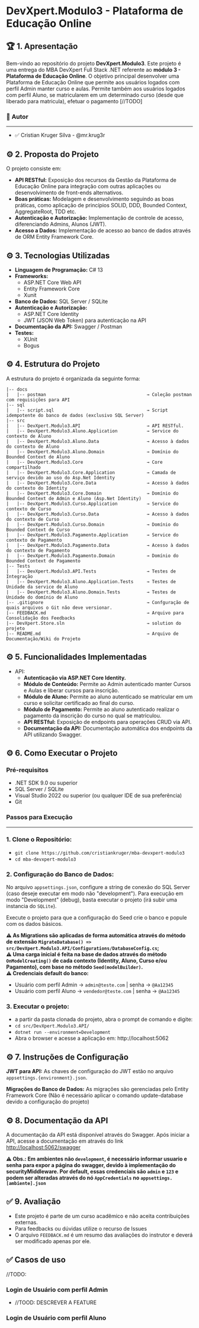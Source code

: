 # **DevXpert.Modulo3 - Plataforma de Educação Online**

## :trophy: **1. Apresentação**

Bem-vindo ao repositório do projeto **DevXpert.Modulo3**. Este projeto é uma entrega do MBA DevXpert Full Stack .NET referente ao **módulo 3 - Plataforma de Educação Online**.
O objetivo principal desenvolver uma Plataforma de Educação Online que permite aos usuários logados com perfil Admin manter curso e aulas. 
Permite também aos usuários logados com perfil Aluno, se matricularem em um determinado curso (desde que liberado para matricula), efetuar o pagamento [//TODO]

### :notebook: **Autor**
---

- :white_check_mark: Cristian Kruger Silva - @mr.krug3r

## :gear: **2. Proposta do Projeto**

O projeto consiste em:

- **API RESTful:** Exposição dos recursos da Gestão da Plataforma de Educação Online para integração com outras aplicações ou desenvolvimento de front-ends alternativos.
- **Boas práticas:** Modelagem e desenvolvimento seguindo as boas práticas, como aplicação de princípios SOLID, DDD, Bounded Context, AggregateRoot, TDD etc.
- **Autenticação e Autorização:** Implementação de controle de acesso, diferenciando Admins, Alunos (JWT).
- **Acesso a Dados:** Implementação de acesso ao banco de dados através de ORM Entity Framework Core.

## :gear: **3. Tecnologias Utilizadas**

- **Linguagem de Programação:** C# 13
- **Frameworks:**
  - ASP.NET Core Web API  
  - Entity Framework Core  
  - Xunit
- **Banco de Dados:** SQL Server / SQLite
- **Autenticação e Autorização:**
  - ASP.NET Core Identity
  - JWT (JSON Web Token) para autenticação na API
- **Documentação da API:** Swagger / Postman
- **Testes:** 
  - XUnit
  - Bogus

## :gear: **4. Estrutura do Projeto**

A estrutura do projeto é organizada da seguinte forma:

```
|-- docs
|   |-- postman                                      → Coleção postman com requisições para API
|-- sql
|   |-- script.sql                                   → Script idempotente do banco de dados (exclusivo SQL Server)
|-- src
|   |-- DevXpert.Modulo3.API                         → API RESTful.
|   |-- DevXpert.Modulo3.Aluno.Application           → Service do contexto de Aluno
|   |-- DevXpert.Modulo3.Aluno.Data                  → Acesso à dados do contexto de Aluno
|   |-- DevXpert.Modulo3.Aluno.Domain                → Domínio do Bounded Context de Aluno
|   |-- DevXpert.Modulo3.Core                        → Core compartilhado
|   |-- DevXpert.Modulo3.Core.Application            → Camada de serviço devido ao uso do Asp.Net Identity
|   |-- DevXpert.Modulo3.Core.Data                   → Acesso à dados do contexto do Identity
|   |-- DevXpert.Modulo3.Core.Domain                 → Domínio do Bounded Context de Admin e Aluno (Asp.Net Identity)
|   |-- DevXpert.Modulo3.Curso.Application           → Service do contexto de Curso
|   |-- DevXpert.Modulo3.Curso.Data                  → Acesso à dados do contexto de Curso
|   |-- DevXpert.Modulo3.Curso.Domain                → Domínio do Bounded Context de Curso
|   |-- DevXpert.Modulo3.Pagamento.Application       → Service do contexto de Pagamento
|   |-- DevXpert.Modulo3.Pagamento.Data              → Acesso à dados do contexto de Pagamento
|   |-- DevXpert.Modulo3.Pagamento.Domain            → Domínio do Bounded Context de Pagamento
|-- Tests
|   |-- DevXpert.Modulo3.API.Tests                   → Testes de Integração
|   |-- DevXpert.Modulo3.Aluno.Application.Tests     → Testes de Unidade da service de Aluno
|   |-- DevXpert.Modulo3.Aluno.Domain.Tests          → Testes de Unidade do domínio de Aluno
|-- .gitignore                                       → Confguração de quais arquivos o Git não deve versionar.
|-- FEEDBACK.md                                      → Arquivo para Consolidação dos Feedbacks
|-- DevXpert.Store.sln                               → solution do projeto
|-- README.md                                        → Arquivo de Documentação/Wiki do Projeto
```
## :gear: **5. Funcionalidades Implementadas**

- API:
  - **Autenticação via ASP.NET Core Identity.**
  - **Módulo de Conteúdo:** Permite ao Admin autenticado manter Cursos e Aulas e liberar cursos para inscrição.
  - **Módulo de Aluno:** Permite ao aluno autenticado se matricular em um curso e solicitar certificado ao final do curso.
  - **Módulo de Pagamento:** Permite ao aluno autenticado realizar o pagamento da inscrição do curso no qual se matriculou.
  - **API RESTful:** Exposição de endpoints para operações CRUD via API.
  - **Documentação da API:** Documentação automática dos endpoints da API utilizando Swagger.  

## :gear: **6. Como Executar o Projeto**

### **Pré-requisitos**

- .NET SDK 9.0 ou superior
- SQL Server / SQLite
- Visual Studio 2022 ou superior (ou qualquer IDE de sua preferência)
- Git

### **Passos para Execução**
---
### 1. **Clone o Repositório:**
   - `git clone https://github.com/cristiankruger/mba-devxpert-modulo3`
   - `cd mba-devxpert-modulo3`

### 2. Configuração do Banco de Dados:
  
No arquivo `appsettings.json`, configure a string de conexão do SQL Server (caso deseje executar em modo não "development"). Para execução em modo "Development" (debug), basta executar o projeto (irá subir uma instancia do `SQLite`).

Execute o projeto para que a configuração do Seed crie o banco e popule com os dados básicos.

**:warning: As Migrations são aplicadas de forma automática através do método de extensão `MigrateDatabase() => src/DevXpert.Modulo3.API/Configurations/DatabaseConfig.cs`;**<br>
**:warning: Uma carga inicial é feita na base de dados através do método `OnModelCreating()` de cada contexto (Identity, Aluno, Curso e/ou Pagamento), com base no método `Seed(modelBuilder)`.**<br>
**:warning: Credenciais default do banco:**
  - Usuário com perfil Admin &rarr; `admin@teste.com` | senha &rarr; `@Aa12345`<br>
  - Usuário com perfil Aluno &rarr; `vendedor@teste.com` | senha &rarr; `@Aa12345`<br>

### 3. **Executar o projeto:**
   - a partir da pasta clonada do projeto, abra o prompt de comando e digite:
   - `cd src/DevXpert.Modulo3.API/`
   - `dotnet run --environment=Development`
   - Abra o browser e acesse a aplicação em: http://localhost:5062

## :gear: **7. Instruções de Configuração**

**JWT para API:** As chaves de configuração do JWT estão no arquivo `appsettings.{environment}.json`.

**Migrações do Banco de Dados:** As migrações são gerenciadas pelo Entity Framework Core (Não é necessário aplicar o comando update-database devido a configuração do projeto)

## :gear: **8. Documentação da API**

A documentação da API está disponível através do Swagger. Após iniciar a API, acesse a documentação em através do link [http://localhost:5062/swagger](http://localhost:5062/swagger)

**:warning: Obs.: Em ambientes não `development`, é necessário informar usuario e senha para expor a página do swagger, devido à implementação do securityMiddleware. Por default, essas credenciais são `admin` e `123` e podem ser alteradas através do nó `AppCredentials` no `appsettings.[ambiente].json`**

## :white_check_mark: **9. Avaliação**

- Este projeto é parte de um curso acadêmico e não aceita contribuições externas. 
- Para feedbacks ou dúvidas utilize o recurso de Issues
- O arquivo `FEEDBACK.md` é um resumo das avaliações do instrutor e deverá ser modificado apenas por ele.

## :white_check_mark: **Casos de uso**

//TODO:
### Login de Usuário com perfil Admin
- //TOOD: DESCREVER A FEATURE

### Login de Usuário com perfil Aluno
